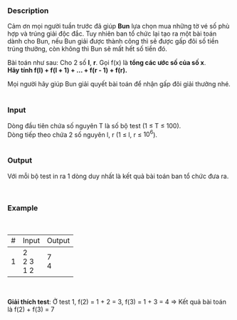 ### Description

Cảm ơn mọi người tuần trước đã giúp **Bun** lựa chọn mua những tờ vé số phù hợp và trúng giải độc đắc. Tuy nhiên ban tổ chức lại tạo ra một bài toán dành cho Bun, nếu Bun giải được thành công thì sẽ được gấp đôi số tiền trúng thưởng, còn không thì Bun sẽ mất hết số tiền đó.

Bài toán như sau: Cho 2 số **l**, **r**. Gọi f(x) là **tổng các ước số của số x**. <br> **Hãy tính f(l) + f(l + 1) + ... + f(r - 1) + f(r).**

Mọi người hãy giúp Bun giải quyết bài toán để nhận gấp đôi giải thưởng nhé.
<br><br>

### Input

Dòng đầu tiên chứa số nguyên T là số bộ test (1 &leq; T &leq; 100).
<br>
Dòng tiếp theo chứa 2 số nguyên l, r (1 &leq; l, r &leq; $10^{6}$).
<br><br>

### Output

Với mỗi bộ test in ra 1 dòng duy nhất là kết quả bài toán ban tổ chức đưa ra.

<br>

### Example

<br>
<table>
<tr>
    <td>#</td>
    <td>Input</td>
    <td>Output</td>
</tr>
<tbody>
<tr>
    <td>1</td>
    <td>
        2<br>
        2 3<br>
        1 2
    </td>
    <td>
        7<br>
        4
    </td>
</tr>

</tbody>
</table>
<br>

**Giải thích test**: Ở test 1, f(2) = 1 + 2 = 3, f(3) = 1 + 3 = 4 => Kết quả bài toán là f(2) + f(3) = 7
